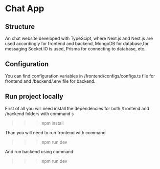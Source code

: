 # Chat App

## Structure
An chat website developed with TypeScipt, where Next.js and Nest.js are used accordingly for frontend and backend, MongoDB for database,for messaging Socket.IO is used, Prisma for connecting to database, etc.

## Configuration
You can find configuration variables in /frontend/configs/configs.ts file for frontend and /backend/.env file for backend.

## Run project locally
First of all you will need install the dependencies for both 
/frontend and /backend folders with command s

>>> npm install

Than you will need to run frontend with command 

>>> npm run dev 

And run backend using command

>>> npm run dev

